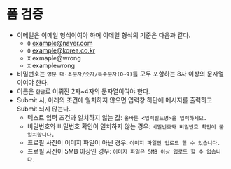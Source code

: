 # 폼 검증

- 이메일은 이메일 형식이여야 하며 이메일 형식의 기준은 다음과 같다.
  - `O` example@naver.com 
  - `O` example@korea.co.kr 
  - `X` exmaple@wrong 
  - `X` examplewrong 
- 비밀번호는 `영문 대·소문자/숫자/특수문자(0~9)`를 모두 포함하는 8자 이상의 문자열이여야 한다.
- 이름은 `한글`로 이뤄진 2자~4자의 문자열이여야 한다.
- Submit 시, 아래의 조건에 일치하지 않으면 입력창 하단에 메시지를 출력하고 Submit 되지 않는다.
  - 텍스트 입력 조건과 일치하지 않는 값: `올바른 <입력필드명>을 입력하세요.`
  - 비밀번호와 비밀번호 확인이 일치하지 않는 경우: `비밀번호와 비밀번호 확인이 불일치합니다.`
  - 프로필 사진이 이미지 파일이 아닌 경우: `이미지 파일만 업로드 할 수 있습니다.`
  - 프로필 사진이 5MB 이상인 경우: `이미지 파일은 5MB 이상 업로드 할 수 없습니다.`